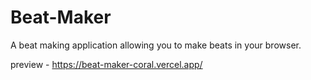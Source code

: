 # Beat-Maker

A beat making application allowing you to make beats in your browser.

preview - https://beat-maker-coral.vercel.app/
